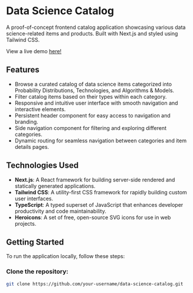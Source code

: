 # Data Science Catalog

A proof-of-concept frontend catalog application showcasing various data science-related items and products. Built with Next.js and styled using Tailwind CSS.

View a live demo [here!]()

## Features

- Browse a curated catalog of data science items categorized into Probability Distributions, Technologies, and Algorithms & Models.
- Filter catalog items based on their types within each category.
- Responsive and intuitive user interface with smooth navigation and interactive elements.
- Persistent header component for easy access to navigation and branding.
- Side navigation component for filtering and exploring different categories.
- Dynamic routing for seamless navigation between categories and item details pages.

## Technologies Used

- **Next.js**: A React framework for building server-side rendered and statically generated applications.
- **Tailwind CSS**: A utility-first CSS framework for rapidly building custom user interfaces.
- **TypeScript**: A typed superset of JavaScript that enhances developer productivity and code maintainability.
- **Heroicons**: A set of free, open-source SVG icons for use in web projects.

## Getting Started

To run the application locally, follow these steps:

### Clone the repository:

```bash
git clone https://github.com/your-username/data-science-catalog.git